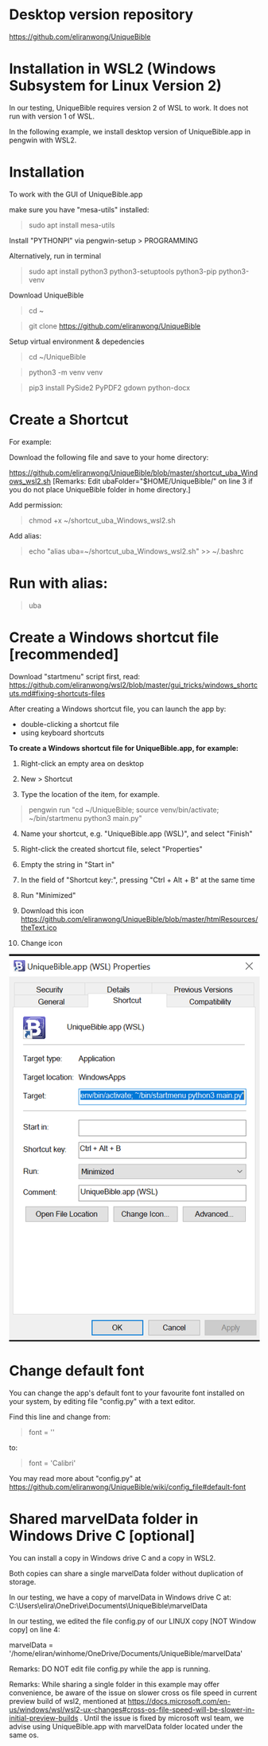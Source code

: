 # Desktop version repository

https://github.com/eliranwong/UniqueBible

# Installation in WSL2 (Windows Subsystem for Linux Version 2)

In our testing, UniqueBible requires version 2 of WSL to work.  It does not run with version 1 of WSL.

In the following example, we install desktop version of UniqueBible.app in pengwin with WSL2.

# Installation

To work with the GUI of UniqueBible.app

make sure you have "mesa-utils" installed:

> sudo apt install mesa-utils

Install "PYTHONPI" via pengwin-setup > PROGRAMMING

Alternatively, run in terminal

> sudo apt install python3 python3-setuptools python3-pip python3-venv

Download UniqueBible

> cd ~

> git clone https://github.com/eliranwong/UniqueBible

Setup virtual environment & depedencies

> cd ~/UniqueBible

> python3 -m venv venv

> pip3 install PySide2 PyPDF2 gdown python-docx

# Create a Shortcut

For example:

Download the following file and save to your home directory:

https://github.com/eliranwong/UniqueBible/blob/master/shortcut_uba_Windows_wsl2.sh
[Remarks: Edit ubaFolder="$HOME/UniqueBible/" on line 3 if you do not place UniqueBible folder in home directory.]

Add permission:

> chmod +x ~/shortcut_uba_Windows_wsl2.sh

Add alias:

> echo "alias uba=~/shortcut_uba_Windows_wsl2.sh" >> ~/.bashrc

# Run with alias:

> uba

# Create a Windows shortcut file [recommended]

Download "startmenu" script first, read:<br>
https://github.com/eliranwong/wsl2/blob/master/gui_tricks/windows_shortcuts.md#fixing-shortcuts-files

After creating a Windows shortcut file, you can launch the app by:<br>
- double-clicking a shortcut file<br>
- using keyboard shortcuts

<b>To create a Windows shortcut file for UniqueBible.app, for example:</b>

1) Right-click an empty area on desktop

2) New > Shortcut

3) Type the location of the item, for example. 

> pengwin run "cd ~/UniqueBible; source venv/bin/activate; ~/bin/startmenu python3 main.py"

4) Name your shortcut, e.g. "UniqueBible.app (WSL)", and select "Finish"

5) Right-click the created shortcut file, select "Properties"

6) Empty the string in "Start in"

7) In the field of "Shortcut key:", pressing "Ctrl + Alt + B" at the same time

8) Run "Minimized"

9) Download this icon https://github.com/eliranwong/UniqueBible/blob/master/htmlResources/theText.ico

10) Change icon

<img src="shortcut_properties.png" />

# Change default font

You can change the app's default font to your favourite font installed on your system, by editing file "config.py" with a text editor.

Find this line and change from:

> font = ''

to:

> font = 'Calibri'

You may read more about "config.py" at https://github.com/eliranwong/UniqueBible/wiki/config_file#default-font

# Shared marvelData folder in Windows Drive C [optional]

You can install a copy in Windows drive C and a copy in WSL2.

Both copies can share a single marvelData folder without duplication of storage.

In our testing, we have a copy of marvelData in Windows drive C at:<br>
C:\Users\elira\OneDrive\Documents\UniqueBible\marvelData

In our testing, we edited the file config.py of our LINUX copy [NOT Window copy] on line 4:

marvelData = '/home/eliran/winhome/OneDrive/Documents/UniqueBible/marvelData'

Remarks: DO NOT edit file config.py while the app is running.

Remarks: While sharing a single folder in this example may offer convenience, be aware of the issue on slower cross os file speed in current preview build of wsl2, mentioned at https://docs.microsoft.com/en-us/windows/wsl/wsl2-ux-changes#cross-os-file-speed-will-be-slower-in-initial-preview-builds .  Until the issue is fixed by microsoft wsl team, we advise using UniqueBible.app with marvelData folder located under the same os.
